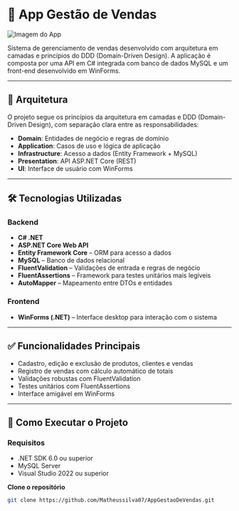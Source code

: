 # 🛒 App Gestão de Vendas

![Imagem do App](/src/assets/appGestaoVendas.png)

Sistema de gerenciamento de vendas desenvolvido com arquitetura em camadas e princípios do DDD (Domain-Driven Design). A aplicação é composta por uma API em C# integrada com banco de dados MySQL e um front-end desenvolvido em WinForms.

---

## 🧱 Arquitetura

O projeto segue os princípios da arquitetura em camadas e DDD (Domain-Driven Design), com separação clara entre as responsabilidades:

- **Domain**: Entidades de negócio e regras de domínio
- **Application**: Casos de uso e lógica de aplicação
- **Infrastructure**: Acesso a dados (Entity Framework + MySQL)
- **Presentation**: API ASP.NET Core (REST)
- **UI**: Interface de usuário com WinForms

---

## 🛠️ Tecnologias Utilizadas

### Backend

- **C# .NET**
- **ASP.NET Core Web API**
- **Entity Framework Core** – ORM para acesso a dados
- **MySQL** – Banco de dados relacional
- **FluentValidation** – Validações de entrada e regras de negócio
- **FluentAssertions** – Framework para testes unitários mais legíveis
- **AutoMapper** – Mapeamento entre DTOs e entidades

### Frontend

- **WinForms (.NET)** – Interface desktop para interação com o sistema

---

## ✅ Funcionalidades Principais

- Cadastro, edição e exclusão de produtos, clientes e vendas
- Registro de vendas com cálculo automático de totais
- Validações robustas com FluentValidation
- Testes unitários com FluentAssertions
- Interface amigável em WinForms

---

## 🚀 Como Executar o Projeto

### Requisitos

- .NET SDK 6.0 ou superior
- MySQL Server
- Visual Studio 2022 ou superior


 **Clone o repositório**
   ```bash
   git clone https://github.com/Matheussilva07/AppGestaoDeVendas.git

